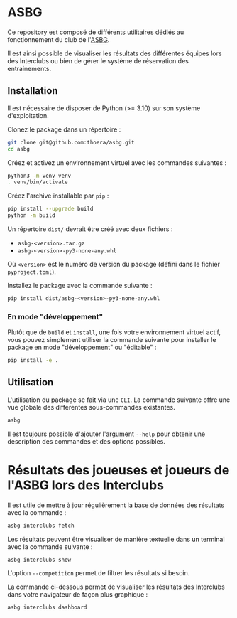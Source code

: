 # ASBG

Ce repository est composé de différents utilitaires dédiés au fonctionnement du club de l'[ASBG](https://www.asbg75.com/).

Il est ainsi possible de visualiser les résultats des différentes équipes lors des Interclubs ou bien de gérer le système de réservation des entrainements.

## Installation

Il est nécessaire de disposer de Python (>= 3.10) sur son système d'exploitation.

Clonez le package dans un répertoire :

```sh
git clone git@github.com:thoera/asbg.git
cd asbg
```

Créez et activez un environnement virtuel avec les commandes suivantes :

```sh
python3 -m venv venv
. venv/bin/activate
```

Créez l'archive installable par `pip` :

```sh
pip install --upgrade build
python -m build
```

Un répertoire `dist/` devrait être créé avec deux fichiers :

- `asbg-<version>.tar.gz`
- `asbg-<version>-py3-none-any.whl`

Où `<version>` est le numéro de version du package (défini dans le fichier `pyproject.toml`).

Installez le package avec la commande suivante :

```sh
pip install dist/asbg-<version>-py3-none-any.whl
```

### En mode "développement"

Plutôt que de `build` et `install`, une fois votre environnement virtuel actif, vous pouvez simplement utiliser la commande suivante pour installer le package en mode "développement" ou "éditable" :

```sh
pip install -e .
```

## Utilisation

L'utilisation du package se fait via une `CLI`. La commande suivante offre une vue globale des différentes sous-commandes existantes.

```sh
asbg
```

Il est toujours possible d'ajouter l'argument `--help` pour obtenir une description des commandes et des options possibles.

# Résultats des joueuses et joueurs de l'ASBG lors des Interclubs

Il est utile de mettre à jour régulièrement la base de données des résultats avec la commande :

```sh
asbg interclubs fetch
```

Les résultats peuvent être visualiser de manière textuelle dans un terminal avec la commande suivante :

```sh
asbg interclubs show
```

L'option `--competition` permet de filtrer les résultats si besoin.

La commande ci-dessous permet de visualiser les résultats des Interclubs dans votre navigateur de façon plus graphique :

```sh
asbg interclubs dashboard
```
